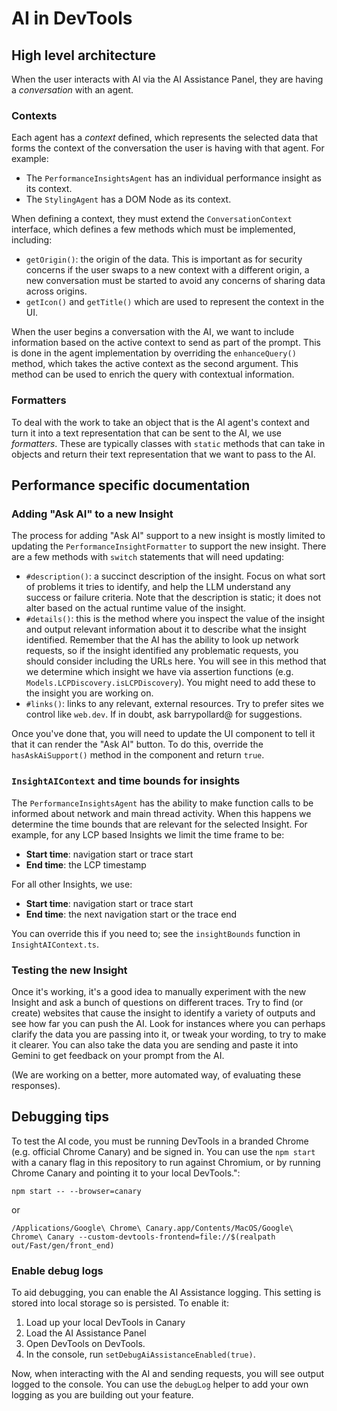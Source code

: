 # AI in DevTools

## High level architecture

When the user interacts with AI via the AI Assistance Panel, they are having a _conversation_ with an agent.

### Contexts

Each agent has a _context_ defined, which represents the selected data that forms the context of the conversation the user is having with that agent. For example:

- The `PerformanceInsightsAgent` has an individual performance insight as its context.
- The `StylingAgent` has a DOM Node as its context.

When defining a context, they must extend the `ConversationContext` interface, which defines a few methods which must be implemented, including:

- `getOrigin()`: the origin of the data. This is important as for security concerns if the user swaps to a new context with a different origin, a new conversation must be started to avoid any concerns of sharing data across origins.
- `getIcon()` and `getTitle()` which are used to represent the context in the UI.

When the user begins a conversation with the AI, we want to include information based on the active context to send as part of the prompt. This is done in the agent implementation by overriding the `enhanceQuery()` method, which takes the active context as the second argument. This method can be used to enrich the query with contextual information.

### Formatters

To deal with the work to take an object that is the AI agent's context and turn it into a text representation that can be sent to the AI, we use _formatters_. These are typically classes with `static` methods that can take in objects and return their text representation that we want to pass to the AI.

## Performance specific documentation

### Adding "Ask AI" to a new Insight

The process for adding "Ask AI" support to a new insight is mostly limited to updating the `PerformanceInsightFormatter` to support the new insight. There are a few methods with `switch` statements that will need updating:

- `#description()`: a succinct description of the insight. Focus on what sort of problems it tries to identify, and help the LLM understand any success or failure criteria. Note that the description is static; it does not alter based on the actual runtime value of the insight.
- `#details()`: this is the method where you inspect the value of the insight and output relevant information about it to describe what the insight identified. Remember that the AI has the ability to look up network requests, so if the insight identified any problematic requests, you should consider including the URLs here. You will see in this method that we determine which insight we have via assertion functions (e.g. `Models.LCPDiscovery.isLCPDiscovery`). You might need to add these to the insight you are working on.
- `#links()`: links to any relevant, external resources. Try to prefer sites we control like `web.dev`. If in doubt, ask barrypollard@ for suggestions.

Once you've done that, you will need to update the UI component to tell it that it can render the "Ask AI" button. To do this, override the `hasAskAiSupport()` method in the component and return `true`.

### `InsightAIContext` and time bounds for insights

The `PerformanceInsightsAgent` has the ability to make function calls to be informed about network and main thread activity. When this happens we determine the time bounds that are relevant for the selected Insight. For example, for any LCP based Insights we limit the time frame to be:

- **Start time**: navigation start or trace start
- **End time**: the LCP timestamp

For all other Insights, we use:

- **Start time**: navigation start or trace start
- **End time**: the next navigation start or the trace end

You can override this if you need to; see the `insightBounds` function in `InsightAIContext.ts`.


### Testing the new Insight

Once it's working, it's a good idea to manually experiment with the new Insight and ask a bunch of questions on different traces. Try to find (or create) websites that cause the insight to identify a variety of outputs and see how far you can push the AI. Look for instances where you can perhaps clarify the data you are passing into it, or tweak your wording, to try to make it clearer. You can also take the data you are sending and paste it into Gemini to get feedback on your prompt from the AI.

(We are working on a better, more automated way, of evaluating these responses).

## Debugging tips

To test the AI code, you must be running DevTools in a branded Chrome (e.g. official Chrome Canary) and be signed in. You can use the `npm start` with a canary flag in this repository to run against Chromium, or by running Chrome Canary and pointing it to your local DevTools.":

```
npm start -- --browser=canary
```

or

```
/Applications/Google\ Chrome\ Canary.app/Contents/MacOS/Google\ Chrome\ Canary --custom-devtools-frontend=file://$(realpath out/Fast/gen/front_end)
```

### Enable debug logs

To aid debugging, you can enable the AI Assistance logging. This setting is stored into local storage so is persisted. To enable it:

1. Load up your local DevTools in Canary
2. Load the AI Assistance Panel
3. Open DevTools on DevTools.
4. In the console, run `setDebugAiAssistanceEnabled(true)`.

Now, when interacting with the AI and sending requests, you will see output logged to the console. You can use the `debugLog` helper to add your own logging as you are building out your feature.
